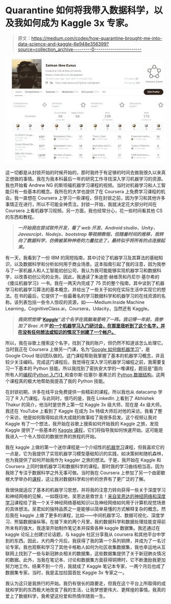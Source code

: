 # Quarantine 如何将我带入数据科学，以及我如何成为 Kaggle 3x 专家。

> 原文：<https://medium.com/codex/how-quarantine-brought-me-into-data-science-and-kaggle-6e948e356399?source=collection_archive---------0----------------------->

![](img/10c860bc50f64d8fc996df6d7ab047b7.png)

这一切都是从封锁开始的时候开始的，那时我终于有足够的时间去做我很久以来真正想做的事情。我在为我本科最后一年的研究工作寻找深入学习机器学习的资源。我也开始看 Andrew NG 的斯坦福机器学习课程的视频。当时对机器学习和人工智能只有一些基本的概念。我所在的大学也提供了在 Coursera 上免费学习课程的机会。我一直想在 Coursera 上学习一些课程，但在封锁之前，因为学习和其他许多事情正在进行，所以不可能全神贯注。封锁一开始，我就决定花大部分时间在 Coursera 上看机器学习视频。另一方面，我也经常分心，花一些时间看其他 CS 的东西和教程。

> ***一开始我在尝试软件开发，看了 web 开发、Android studio、Unity、Javasrcipt、Nodejs、bootstrap 等视频教程，但随着时间的推移，我转向了数据科学，仿佛被某种神奇的力量拉走了，最终似乎将所有的点连接起来。***

有一天，我看到了一份 IBM 的简短指南，其中讨论了机器学习及其算法的基础知识，以及数据科学和分析如何用于商业场景。这本指南引起了我的注意，因为我参与了一家机器人和人工智能初创公司，我认为我可能能够实现机器学习和数据科学，以改善初创公司的业务。因此，我通读了朱迪思·赫维茨和丹尼尔·基尔希的《傻瓜机器学习》一书。我在一两天内完成了 75 页的整个指南，其中谈到了机器学习和机器学习算法的基本概念，并给出了一些关于如何在实际生活中实现它的想法。在书的最后，它提供了一些最著名的学习数据科学和机器学习的在线资源的名称。该列表包括一些令人惊叹的资源，如——Medium:Inside Machine Learning，CognitiveClass.ai，Coursera，Udacity，当然还有 Kaggle。

> ***我突然觉得“***[***Kaggle***](https://www.kaggle.com/)***”这个名字在我脑海里响了一阵。我记得一年前，我参加了 Brac 大学*** [**的一个机器学习入门研讨会，在那里我听到了这个名字，并在没有任何想法或知识的情况下创建了一个帐户。**](http://www.bracu.ac.bd)

所以，我在谷歌上搜索这个名字，找到了我的账户，但仍然不知道该怎么处理它。当时我正在 Coursera 上做另一门课，名为“[Google 如何做机器学习](https://www.coursera.org/learn/google-machine-learning)”，是 Google Cloud 培训团队做的。这门课程帮助我掌握了基本的机器学习概念，并且较少关注编码。完成这门课程后，我觉得在深入学习机器学习编程之前，我需要复习一下基本的 Python 技能。所以我找到了密执安大学的一堆课程，题目是“面向所有人的[编程(Python 入门)】](https://www.coursera.org/learn/python)和查尔斯·拉塞尔·塞弗兰的 [Python 数据结构](https://www.coursera.org/learn/python-data)。这两个课程真的极大地帮助我提高了我的 Python 技能。

在封锁初期，许多在线平台免费提供一些精彩的课程。所以我也从 datacamp 学习了 R 入门课程。与此同时，很巧的是，我在 LinkedIn 上看到了 Abhishek Thakur 的简介，他当时是世界上第一位 Kaggle 3x 级大师，现在是 4x 级大师。我还在 YouTube 上看到了 Kaggle 在成为 3x 特级大师后对他的采访。我看了整个采访，他是如何取得如此伟大成就的故事给了我很多启发。这个视频让我对 Kaggle 有了一个想法，我开始在谷歌上搜索如何开始我的 Kaggle 之旅，发现 Kaggle 提供了一些基本的 [Kaggle 课程](https://www.kaggle.com/learn/overview)，它们将指导我如何快速开始。这可能是我进入一个令人惊叹的数据世界的旅程的开始。

我在 kaggle 上做的第一个迷你课程是一个介绍性的[机器学习](https://www.kaggle.com/learn/intro-to-machine-learning)课程，但我喜欢它的一点是，它为我提供了实现机器学习模型基础知识的实践，如决策树和随机森林，也为我提供了如何开始我作为 kaggler 之旅的想法。于是，我开始在 Kaggle 和 Coursera 上同时做机器学习和数据科学的课程。那时我的学习曲线相当高，因为我除了专注于数据科学之外无事可做。当时我在 Coursera 上参加了另一个由密歇根大学举办的[课程](https://www.kaggle.com/learn/intro-to-machine-learning)，这让我对数据科学和分析的世界有了更广泛的了解。

我很快就适应了基本的机器学习思想，并将我的注意力转向获得一些关于深度学习和神经网络的见解，一如既往地，吴恩达是救世主！[来自吴恩达的神经网络和深度学习](https://www.coursera.org/account/accomplishments/verify/G8PYDSJXR4E7)课程给了我一个关于神经网络基础知识以及神经网络如何用于计算机视觉场景的具体想法。吴君如的独特品质之一是能够以简单易懂的方式解释复杂的概念。然后我在 kaggle 上做了更多的课程，比如——中间机器学习、数据可视化、深度学习、熊猫数据操纵等。在接下来的两个月里，我的数据科学和数据处理技能变得前所未有的强大，我逐渐开始制作笔记本并探索各种 kaggle 数据集。我还通过在 kaggle 论坛上创建讨论话题，与 kaggle 社区分享我从 coursera 和其他平台中学到的东西。因此，大约两个月后，我获得了我的第一个系列铜牌，并成为了一名讨论专家。我也观察和学习了其他卡格勒人如何为社区收集数据集，我也幸运地从互联网上找到了一些与新冠肺炎相关的数据集，这些数据集提供了关于新冠肺炎情况的数据。此外，当我在笔记本、讨论和数据集方面获得铜牌时，它不断激励我更加努力地工作。结果不到一个月，我就成了 Kaggle 笔记本专家，一两个月后也成了数据集专家。当时，我是孟加拉国首批 Kaggle 3x 专家之一。

我认为这只是我旅行的开始。我仍有很长的路要走，但我在这个平台上所取得的成就和学到的东西极大地改变了我的生活，让我梦想更伟大、更辉煌的事情。我真的爱上了数据科学，我希望这份爱和热情伴随我一生。